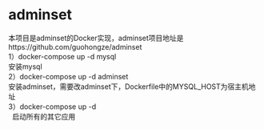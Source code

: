 # adminset
本项目是adminset的Docker实现，adminset项目地址是https://github.com/guohongze/adminset <br>
1）docker-compose up -d mysql<br>
 安装mysql <br>
2）docker-compose up -d adminset<br>
    安装adminset，需要改adminset下，Dockerfile中的MYSQL_HOST为宿主机地址<br>
3）docker-compose up -d<br>
    启动所有的其它应用<br>
